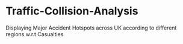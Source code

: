 # Traffic-Collision-Analysis
Displaying Major Accident Hotspots across UK according to different regions w.r.t Casualties
